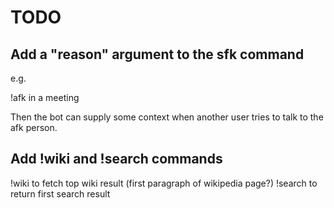 # TODO
## Add a "reason" argument to the sfk command

e.g. 

!afk in a meeting

Then the bot can supply some context when another user tries to talk to the afk
person.

## Add !wiki and !search commands

!wiki to fetch top wiki result (first paragraph of wikipedia page?)
!search to return first search result
